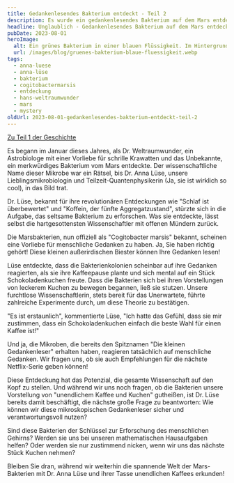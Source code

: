 ```yaml
---
title: Gedankenlesendes Bakterium entdeckt - Teil 2
description: Es wurde ein gedankenlesendes Bakterium auf dem Mars entdeckt. Lese hier den zweiten Teil dazu.
headline: Unglaublich - Gedankenlesendes Bakterium auf dem Mars entdeckt - Teil 2
pubDate: 2023-08-01
heroImage:
  alt: Ein grünes Bakterium in einer blauen Flüssigkeit. Im Hintergrund ist eine Wissenschaftlerin zu sehen.
  url: /images/blog/gruenes-bakterium-blaue-fluessigkeit.webp
tags:
  - anna-luese
  - anna-lüse
  - bakterium
  - cogitobactermarsis
  - entdeckung
  - hans-weltraumwunder
  - mars
  - mystery
oldUrl: 2023-08-01-gedankenlesendes-bakterium-entdeckt-teil-2
---
```


[Zu Teil 1 der Geschichte](./gedankenlesendes-bakterium-auf-dem-mars-entdeckt.md)

Es begann im Januar dieses Jahres, als Dr. Weltraumwunder, ein Astrobiologe mit einer Vorliebe für schrille Krawatten und das Unbekannte, ein merkwürdiges Bakterium vom Mars entdeckte. Der wissenschaftliche Name dieser Mikrobe war ein Rätsel, bis Dr. Anna Lüse, unsere Lieblingsmikrobiologin und Teilzeit-Quantenphysikerin (Ja, sie ist wirklich so cool), in das Bild trat.

Dr. Lüse, bekannt für ihre revolutionären Entdeckungen wie "Schlaf ist überbewertet" und "Koffein, der fünfte Aggregatzustand", stürzte sich in die Aufgabe, das seltsame Bakterium zu erforschen. Was sie entdeckte, lässt selbst die hartgesottensten Wissenschaftler mit offenen Mündern zurück.

Die Marsbakterien, nun offiziell als "Cogitobacter marsis" bekannt, scheinen eine Vorliebe für menschliche Gedanken zu haben. Ja, Sie haben richtig gehört! Diese kleinen außerirdischen Biester können Ihre Gedanken lesen!

Lüse entdeckte, dass die Bakterienkolonien scheinbar auf ihre Gedanken reagierten, als sie ihre Kaffeepause plante und sich mental auf ein Stück Schokoladenkuchen freute. Dass die Bakterien sich bei ihren Vorstellungen von leckerem Kuchen zu bewegen begannen, ließ sie stutzen. Unsere furchtlose Wissenschaftlerin, stets bereit für das Unerwartete, führte zahlreiche Experimente durch, um diese Theorie zu bestätigen.

"Es ist erstaunlich", kommentierte Lüse, "Ich hatte das Gefühl, dass sie mir zustimmen, dass ein Schokoladenkuchen einfach die beste Wahl für einen Kaffee ist!"

Und ja, die Mikroben, die bereits den Spitznamen "Die kleinen Gedankenleser" erhalten haben, reagieren tatsächlich auf menschliche Gedanken. Wir fragen uns, ob sie auch Empfehlungen für die nächste Netflix-Serie geben können!

Diese Entdeckung hat das Potenzial, die gesamte Wissenschaft auf den Kopf zu stellen. Und während wir uns noch fragen, ob die Bakterien unsere Vorstellung von "unendlichem Kaffee und Kuchen" gutheißen, ist Dr. Lüse bereits damit beschäftigt, die nächste große Frage zu beantworten: Wie können wir diese mikroskopischen Gedankenleser sicher und verantwortungsvoll nutzen?

Sind diese Bakterien der Schlüssel zur Erforschung des menschlichen Gehirns? Werden sie uns bei unseren mathematischen Hausaufgaben helfen? Oder werden sie nur zustimmend nicken, wenn wir uns das nächste Stück Kuchen nehmen?

Bleiben Sie dran, während wir weiterhin die spannende Welt der Mars-Bakterien mit Dr. Anna Lüse und ihrer Tasse unendlichen Kaffees erkunden!
